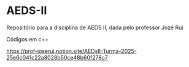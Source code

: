 # AEDS-II
Repositório para a disciplina de AEDS II, dada pelo professor Jozé Rui

Códigos em c++

https://prof-joserui.notion.site/AEDsII-Turma-2025-25e6c041c22a8028b50ce48b60f278c7
